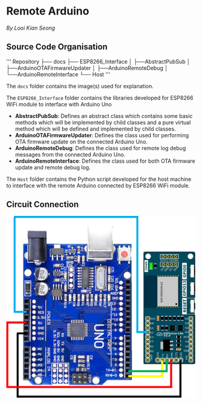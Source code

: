 # Remote Arduino
_By Looi Kian Seong_

## Source Code Organisation
'''
Repository
├── docs
├── ESP8266_Interface
│   ├──AbstractPubSub
│   ├──ArduinoOTAFirmwareUpdater
│   ├──ArduinoRemoteDebug
│   └──ArduinoRemoteInterface
└── Host
'''

The `docs` folder contains the image(s) used for explanation. 

The `ESP8266_Interface` folder contains the libraries developed for ESP8266 WiFi module to interface with Arduino Uno
* **AbstractPubSub**: Defines an abstract class which contains some basic methods which will be implemented by child classes and a pure virtual method which will be defined and implemented by child classes. 
* **ArduinoOTAFirmwareUpdater**: Defines the class used for performing OTA firmware update on the connected Arduino Uno. 
* **ArduinoRemoteDebug**: Defines the class used for remote log debug messages from the connected Arduino Uno. 
* **ArduinoRemoteInterface**: Defines the class used for both OTA firmware update and remote debug log. 

The `Host` folder contains the Python script developed for the host machine to interface with the remote Arduino connected by ESP8266 WiFi module. 

## Circuit Connection
![Circuit](docs/img/connection.png)
